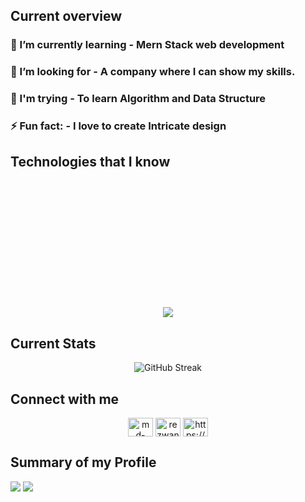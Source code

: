 ## Current overview
###  🌱 I’m currently learning - Mern Stack web development
### 👯 I’m looking for - A company where I can show my skills.
### 🤺 I'm trying - To learn Algorithm and Data Structure
### ⚡ Fun fact: - I love to create Intricate design

 ## Technologies that I know
 
 
 <p align="center" style="margin: 220px 0px 20px 0px;">
  <a href="https://skillicons.dev">
    <img src="https://skillicons.dev/icons?i=html,css,tailwind,js,react,c,java,python" />
  </a>
</p>

## Current Stats
<p align="center" dir="auto">
  <img sty src="https://github-readme-streak-stats.herokuapp.com?user=rezwan2230&theme=prussian" alt="GitHub Streak" />
</p>


## Connect with me
<p align="center">
<a href="https://linkedin.com/in/md-rezwanul-haque-3bb207264" target="blank"><img align="center" src="https://raw.githubusercontent.com/rahuldkjain/github-profile-readme-generator/master/src/images/icons/Social/linked-in-alt.svg" alt="md-rezwanul-haque-3bb207264" height="30" width="40" /></a>
<a href="https://www.behance.net/rezwanulhaque5" target="blank"><img align="center" src="https://raw.githubusercontent.com/rahuldkjain/github-profile-readme-generator/master/src/images/icons/Social/behance.svg" alt="rezwanulhaque5" height="30" width="40" /></a>
<a href="https://fb.com/https://www.facebook.com/profile.php?id=100025797519925" target="blank"><img align="center" src="https://raw.githubusercontent.com/rahuldkjain/github-profile-readme-generator/master/src/images/icons/Social/facebook.svg" alt="https://www.facebook.com/profile.php?id=100025797519925" height="30" width="40" /></a>
</p>


## Summary of my Profile

![](http://github-profile-summary-cards.vercel.app/api/cards/most-commit-language?username=rezwan2230&theme=material_palenight)
![](http://github-profile-summary-cards.vercel.app/api/cards/productive-time?username=rezwan2230&theme=material_palenight&utcOffset=8)
